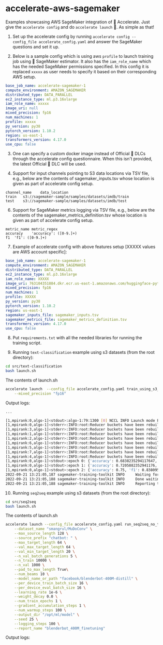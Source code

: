 # accelerate-aws-sagemaker
Examples showcasing AWS SageMaker integration of 🤗 Accelerate. Just give the `accelerate config` and do `accelerate launch` 🚀. As simple as that!

1. Set up the accelerate config by running `accelerate config --config_file accelerate_config.yaml` and answer the SageMaker questions and set it up.

2. Below is a sample config which is using aws `profile` to launch training job using 🤗 SageMaker estimator. It also has the `iam_role_name` which has the needed SageMaker permissions specified. In this config it is replaced `xxxxx` as user needs to specify it based on their corresponding AWS setup.

```yaml
base_job_name: accelerate-sagemaker-1
compute_environment: AMAZON_SAGEMAKER
distributed_type: DATA_PARALLEL
ec2_instance_type: ml.p3.16xlarge
iam_role_name: xxxxx
image_uri: null
mixed_precision: fp16
num_machines: 1
profile: xxxxx
py_version: py38
pytorch_version: 1.10.2
region: us-east-1
transformers_version: 4.17.0
use_cpu: false
```
3. One can specify a custom docker image instead of Official 🤗 DLCs through the accelerate config questionnaire. When this isn't provided, the latest Official 🤗 DLC will be used.

4. Support for input channels pointing to S3 data locations via TSV file, e.g., below are the contents of sagemaker_inputs.tsv whose location is given as part of accelerate config setup.
```tsv
channel_name	data_location
train	s3://sagemaker-sample/samples/datasets/imdb/train
test	s3://sagemaker-sample/samples/datasets/imdb/test
```

6. Support for SageMaker metrics logging via TSV file, e.g., below are the contents of the sagemaker_metrics_definition.tsv whose location is given as part of accelerate config setup.
```tsv
metric_name	metric_regex
accuracy	'accuracy': ([0-9.]+)
f1	'f1': ([0-9.]+)
```

7. Example of accelerate config with above features setup [XXXXX values are AWS account specific]:
```yaml
base_job_name: accelerate-sagemaker-1
compute_environment: AMAZON_SAGEMAKER
distributed_type: DATA_PARALLEL
ec2_instance_type: ml.p3.16xlarge
iam_role_name: XXXXX
image_uri: 763104351884.dkr.ecr.us-east-1.amazonaws.com/huggingface-pytorch-training:1.8.1-transformers4.10.2-gpu-py36-cu111-ubuntu18.04
mixed_precision: fp16
num_machines: 1
profile: XXXXX
py_version: py38
pytorch_version: 1.10.2
region: us-east-1
sagemaker_inputs_file: sagemaker_inputs.tsv
sagemaker_metrics_file: sagemaker_metrics_definition.tsv
transformers_version: 4.17.0
use_cpu: false
```
8. Put `requirements.txt` with all the needed libraries for running the training script.

9. Running `text-classification` example using s3 datasets (from the root directory):
```bash
cd src/text-classification
bash launch.sh
```
The contents of launch.sh
```bash
accelerate launch  --config_file accelerate_config.yaml train_using_s3_data.py \
    --mixed_precision "fp16"
```
Output logs:
```bash
...

[1,mpirank:0,algo-1]<stdout>:algo-1:79:1300 [0] NCCL INFO Launch mode Parallel
[1,mpirank:0,algo-1]<stderr>:INFO:root:Reducer buckets have been rebuilt in this iteration.
[1,mpirank:3,algo-1]<stderr>:INFO:root:Reducer buckets have been rebuilt in this iteration.
[1,mpirank:1,algo-1]<stderr>:INFO:root:Reducer buckets have been rebuilt in this iteration.
[1,mpirank:2,algo-1]<stderr>:INFO:root:Reducer buckets have been rebuilt in this iteration.
[1,mpirank:6,algo-1]<stderr>:INFO:root:Reducer buckets have been rebuilt in this iteration.
[1,mpirank:5,algo-1]<stderr>:INFO:root:Reducer buckets have been rebuilt in this iteration.
[1,mpirank:7,algo-1]<stderr>:INFO:root:Reducer buckets have been rebuilt in this iteration.
[1,mpirank:4,algo-1]<stderr>:INFO:root:Reducer buckets have been rebuilt in this iteration.
[1,mpirank:0,algo-1]<stdout>:epoch 0: {'accuracy': 0.6838235294117647, 'f1': 0.8122270742358079}
[1,mpirank:0,algo-1]<stdout>:epoch 1: {'accuracy': 0.7205882352941176, 'f1': 0.8256880733944955}
[1,mpirank:0,algo-1]<stdout>:epoch 2: {'accuracy': 0.75, 'f1': 0.838095238095238}
2022-09-21 13:21:05,187 sagemaker-training-toolkit INFO     Waiting for the process to finish and give a return code.
2022-09-21 13:21:05,188 sagemaker-training-toolkit INFO     Done waiting for a return code. Received 0 from exiting process.
2022-09-21 13:21:05,188 sagemaker-training-toolkit INFO     Reporting training SUCCESS
```


10. Running `seq2seq` example using s3 datasets (from the root directory):
```bash
cd src/seq2seq
bash launch.sh
```
The contents of launch.sh
```bash
accelerate launch --config_file accelerate_config.yaml run_seq2seq_no_trainer.py \
    --dataset_name "smangrul/MuDoConv" \
    --max_source_length 128 \
    --source_prefix "chatbot: " \
    --max_target_length 64 \
    --val_max_target_length 64 \
    --val_min_target_length 20 \
    --n_val_batch_generations 5 \
    --n_train 10000 \
    --n_val 1000 \
    --pad_to_max_length True\
    --num_beams 10 \
    --model_name_or_path "facebook/blenderbot-400M-distill" \
    --per_device_train_batch_size 16 \
    --per_device_eval_batch_size 16 \
    --learning_rate 1e-6 \
    --weight_decay 0.0 \
    --num_train_epochs 1 \
    --gradient_accumulation_steps 1 \
    --num_warmup_steps 100 \
    --output_dir "/opt/ml/model" \
    --seed 25 \
    --logging_steps 100 \
    --report_name "blenderbot_400M_finetuning"
```
Output logs:




